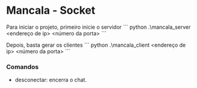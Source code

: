 # Mancala - Socket

Para iniciar o projeto, primeiro inicie o servidor
´´´
python .\mancala_server <endereço de ip> <número da porta>
´´´

Depois, basta gerar os clientes
´´´
python .\mancala_client <endereço de ip> <número da porta>
´´´

### Comandos
- desconectar: encerra o chat.